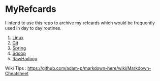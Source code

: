 # MyRefcards

I intend to use this repo to archive my refcards which would be frequently used in day to day routines.

1. [Linux](MyRefcards_Linux.md)
2. [Git](MyRefcards_Git.md)
3. [Spring](MyRefcards_Spring.md)
4. [Sqoop](MyRefcards_Sqoop.md)
4. [RawHadoop](MyRefcards_RawHadoop.md)

Wiki Tips : https://github.com/adam-p/markdown-here/wiki/Markdown-Cheatsheet
